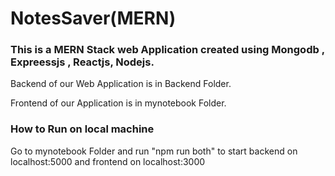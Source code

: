 # NotesSaver(MERN)

### This is a MERN Stack web Application created using Mongodb , Expreessjs , Reactjs, Nodejs.

 Backend of our Web Application is in Backend Folder.

Frontend of our Application is in mynotebook Folder.

### How to Run on local machine

 Go to mynotebook Folder and run "npm run both" to start backend on localhost:5000 and frontend on localhost:3000
